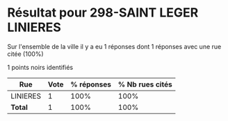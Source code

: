 # Résultat pour 298-SAINT LEGER LINIERES

Sur l'ensemble de la ville il y a eu 1 réponses dont 1 réponses avec une rue citée (100%)

1 points noirs identifiés

| Rue | Vote | % réponses | % Nb rues cités|
|-----|------|------------|----------------|
| LINIERES | 1 | 100% | 100%|
| **Total** | 1 | 100% | 100%|
